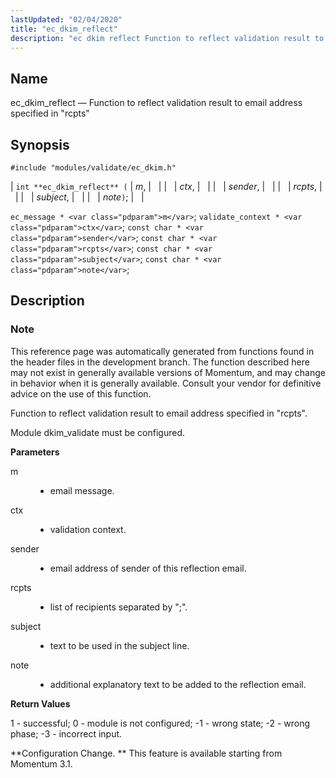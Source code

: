 ```yaml
---
lastUpdated: "02/04/2020"
title: "ec_dkim_reflect"
description: "ec dkim reflect Function to reflect validation result to email address specified in rcpts int ec dkim reflect m ctx sender rcpts subject note ec message m validate context ctx const char sender const char rcpts const char subject const char note This reference page was automatically generated from functions..."
---
```


<a name="apis.ec_dkim_reflect"></a> 
## Name

ec_dkim_reflect — Function to reflect validation result to email address specified in "rcpts"

## Synopsis

`#include "modules/validate/ec_dkim.h"`

| `int **ec_dkim_reflect** (` | <var class="pdparam">m</var>, |   |
|   | <var class="pdparam">ctx</var>, |   |
|   | <var class="pdparam">sender</var>, |   |
|   | <var class="pdparam">rcpts</var>, |   |
|   | <var class="pdparam">subject</var>, |   |
|   | <var class="pdparam">note</var>`)`; |   |

`ec_message * <var class="pdparam">m</var>`;
`validate_context * <var class="pdparam">ctx</var>`;
`const char * <var class="pdparam">sender</var>`;
`const char * <var class="pdparam">rcpts</var>`;
`const char * <var class="pdparam">subject</var>`;
`const char * <var class="pdparam">note</var>`;<a name="idp50269392"></a> 
## Description

### Note

This reference page was automatically generated from functions found in the header files in the development branch. The function described here may not exist in generally available versions of Momentum, and may change in behavior when it is generally available. Consult your vendor for definitive advice on the use of this function.

Function to reflect validation result to email address specified in "rcpts".

Module dkim_validate must be configured.

**<a name="idp50272784"></a> Parameters**

<dl class="variablelist">

<dt>m</dt>

<dd>

- email message.

</dd>

<dt>ctx</dt>

<dd>

- validation context.

</dd>

<dt>sender</dt>

<dd>

- email address of sender of this reflection email.

</dd>

<dt>rcpts</dt>

<dd>

- list of recipients separated by ";".

</dd>

<dt>subject</dt>

<dd>

- text to be used in the subject line.

</dd>

<dt>note</dt>

<dd>

- additional explanatory text to be added to the reflection email.

</dd>

</dl>

**<a name="idp50285088"></a> Return Values**

1 - successful; 0 - module is not configured; -1 - wrong state; -2 - wrong phase; -3 - incorrect input.

**Configuration Change. ** This feature is available starting from Momentum 3.1.